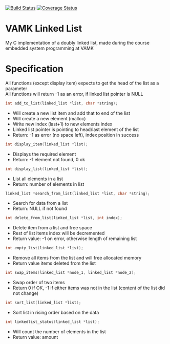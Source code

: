 [![Build Status](https://travis-ci.com/nnminh171298/VAMK-Linked-List.svg?branch=bidir)](https://travis-ci.com/nnminh171298/VAMK-Linked-List) [![Coverage Status](https://coveralls.io/repos/github/nnminh171298/VAMK-Linked-List/badge.svg?branch=bidir)](https://coveralls.io/github/nnminh171298/VAMK-Linked-List?branch=bidir)
# VAMK Linked List
My C implementation of a doubly linked list, made during the course embedded system programming at VAMK
# Specification
All functions (except display item) expects to get the head of the list as a parameter  
All functions will return -1 as an error, if linked list pointer is NULL  
```cpp
int add_to_list(linked_list *list, char *string);
```
* Will create a new list item and add that to end of the list
* Will create a new element (malloc)
* Write new index (last+1) to new elements index
* Linked list pointer is pointing to head/last element of the list
* Return: -1 as error (no space left), index position in success
```cpp
int display_item(linked_list *list);
```
* Displays the required element
* Return: -1 element not found, 0 ok
```cpp
int display_list(linked_list *list);
```
* List all elements in a list
* Return: number of elements in list
```cpp
linked_list *search_from_list(linked_list *list, char *string);
```
* Search for data from a list
* Return: NULL if not found
```cpp
int delete_from_list(linked_list *list, int index);
```
* Delete item from a list and free space
* Rest of list items index will be decremented
* Return value: -1 on error, otherwise length of remaining list
```cpp
int empty_list(linked_list *list);
```
* Remove all items from the list and will free allocated memory
* Return value items deleted from the list
```cpp
int swap_items(linked_list *node_1, linked_list *node_2);
```
* Swap order of two items
* Return 0 if OK, -1 if either items was not in the list (content of the list did not change)
```cpp
int sort_list(linked_list *list);
```
* Sort list in rising order based on the data
```cpp
int linkedlist_status(linked_list *list);
```
* Will count the number of elements in the list
* Return value: amount
